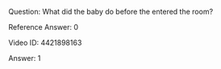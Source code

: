 Question: What did the baby do before the entered the room?

Reference Answer: 0

Video ID: 4421898163

Answer: 1

